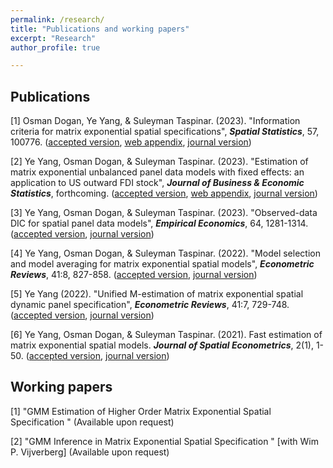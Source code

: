 ```yaml
---
permalink: /research/
title: "Publications and working papers"
excerpt: "Research"
author_profile: true

---
```

## Publications
[1]  Osman Dogan, Ye Yang,  & Suleyman Taspinar. (2023). "Information criteria for matrix exponential spatial specifications", _**Spatial Statistics**_, 57, 100776.  ([accepted version](http://yeyang1.github.io/files/Information_Criteria_for_MESS.pdf), [web appendix](http://yeyang1.github.io/files/IC_MESS_web_appendix.pdf), [journal version](https://doi.org/10.1016/j.spasta.2023.100776))

[2] Ye Yang, Osman Dogan,  & Suleyman Taspinar. (2023). "Estimation of matrix exponential unbalanced panel data models with fixed effects: an application to US outward FDI stock", _**Journal of Business & Economic Statistics**_, forthcoming. ([accepted version](http://yeyang1.github.io/files/paper5.pdf), [web appendix](http://yeyang1.github.io/files/UMESS_Web_Appendix.pdf), [journal version](https://doi.org/10.1080/07350015.2023.2200486))

[3] Ye Yang, Osman Dogan,  & Suleyman Taspinar. (2023). "Observed-data DIC for spatial panel data models", _**Empirical Economics**_, 64, 1281-1314. ([accepted version](http://yeyang1.github.io/files/paper6.pdf), [journal version](https://link.springer.com/article/10.1007/s00181-022-02286-6)) 

[4] Ye Yang, Osman Dogan,  & Suleyman Taspinar. (2022). "Model selection and model averaging for matrix exponential spatial models", **_Econometric Reviews_**, 41:8, 827-858. ([accepted version](http://yeyang1.github.io/files/ch4_MS_version_on_website.pdf), [journal version](https://www.tandfonline.com/doi/full/10.1080/07474938.2022.2047507))

[5] Ye Yang (2022). "Unified M-estimation of matrix exponential spatial dynamic panel specification", **_Econometric Reviews_**, 41:7, 729-748. ([accepted version](http://yeyang1.github.io/files/ch_3_MESDPS_version_on_website.pdf), [journal version](https://www.tandfonline.com/doi/full/10.1080/07474938.2022.2039494))

[6] Ye Yang, Osman Dogan,  & Suleyman Taspinar. (2021). Fast estimation of matrix exponential spatial models. **_Journal of Spatial Econometrics_**, 2(1), 1-50. ([accepted version](http://yeyang1.github.io/files/paper1.pdf), [journal version]( https://link.springer.com/article/10.1007/s43071-021-00015-2))

## Working papers

[1] "GMM Estimation of Higher Order Matrix Exponential Spatial Specification " (Available upon request)	

[2] "GMM Inference in Matrix Exponential Spatial Specification " [with Wim P. Vijverberg] (Available upon request)


